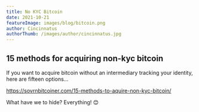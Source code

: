 ```yaml
---
title: No KYC Bitcoin
date: 2021-10-21
featureImage: images/blog/bitcoin.png
author: Cincinnatus
authorThumb: /images/author/cincinnatus.jpg
---
```


## 15 methods for acquiring non-kyc bitcoin

If you want to acquire bitcoin without an intermediary tracking your identity, here are fifteen options...

https://sovrnbitcoiner.com/15-methods-to-aquire-non-kyc-bitcoin/

What have we to hide? Everything! :blush: